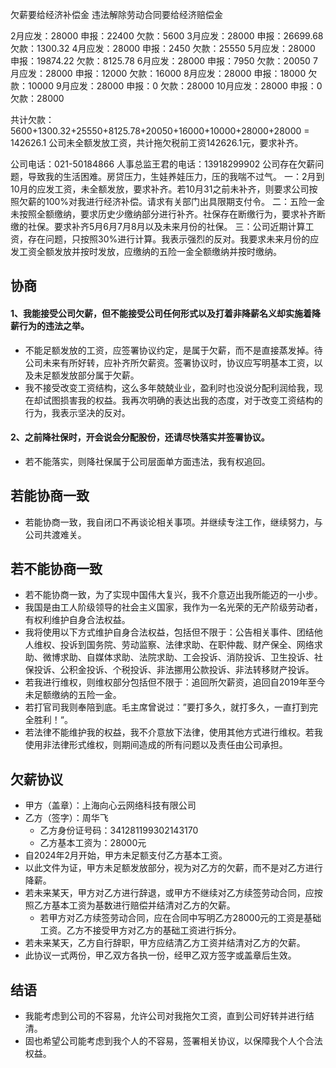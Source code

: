 欠薪要给经济补偿金
违法解除劳动合同要给经济赔偿金

2月应发：28000 申报：22400 欠款：5600
3月应发：28000 申报：26699.68 欠款：1300.32
4月应发：28000 申报：2450 欠款：25550
5月应发：28000 申报：19874.22 欠款：8125.78
6月应发：28000 申报：7950 欠款：20050
7月应发：28000 申报：12000 欠款：16000
8月应发：28000 申报：18000 欠款：10000
9月应发：28000 申报：0 欠款：28000
10月应发：28000 申报：0 欠款：28000

共计欠款：5600+1300.32+25550+8125.78+20050+16000+10000+28000+28000 = 142626.1
公司未全额发放工资，共计拖欠税前工资142626.1元，要求补齐。

公司电话：021-50184866
人事总监王君的电话：13918299902
公司存在欠薪问题，导致我的生活困难。房贷压力，生娃养娃压力，压的我喘不过气。
一：2月到10月的应发工资，未全额发放，要求补齐。若10月31之前未补齐，则要求公司按照欠薪的100%对我进行经济补偿。请求有关部门出具限期支付令。
二：五险一金未按照全额缴纳，要求历史少缴纳部分进行补齐。社保存在断缴行为，要求补齐断缴的社保。要求补齐5月6月7月8月以及未来月份的社保。
三：公司近期计算工资，存在问题，只按照30%进行计算。我表示强烈的反对。我要求未来月份的应发工资全额发放并按时发放，应缴纳的五险一金全额缴纳并按时缴纳。

## 协商
#### 1、我能接受公司欠薪，但不能接受公司任何形式以及打着非降薪名义却实施着降薪行为的违法之举。
* 不能足额发放的工资，应签署协议约定，是属于欠薪，而不是直接蒸发掉。待公司未来有所好转，应补齐所欠薪资。签署协议时，协议应写明基本工资，以及未足额发放部分属于欠薪。
* 我不接受改变工资结构，这么多年兢兢业业，盈利时也没说分配利润给我，现在却试图损害我的权益。我再次明确的表达出我的态度，对于改变工资结构的行为，我表示坚决的反对。
#### 2、之前降社保时，开会说会分配股份，还请尽快落实并签署协议。
* 若不能落实，则降社保属于公司层面单方面违法，我有权追回。
## 若能协商一致
* 若能协商一致，我自闭口不再谈论相关事项。并继续专注工作，继续努力，与公司共渡难关。
## 若不能协商一致
* 若不能协商一致，为了实现中国伟大复兴，我不介意迈出我所能迈的一小步。
* 我国是由工人阶级领导的社会主义国家，我作为一名光荣的无产阶级劳动者，有权利维护自身合法权益。
* 我将使用以下方式维护自身合法权益，包括但不限于：公告相关事件、团结他人维权、投诉到国务院、劳动监察、法律求助、在职仲裁、财产保全、网络求助、微博求助、自媒体求助、法院求助、工会投诉、消防投诉、卫生投诉、社保投诉、公积金投诉、个税投诉、非法挪用公款投诉、非法转移财产投诉。
* 若我进行维权，则维权部分包括但不限于：追回所欠薪资，追回自2019年至今未足额缴纳的五险一金。
* 若打官司我则奉陪到底。毛主席曾说过：”要打多久，就打多久，一直打到完全胜利！“。
* 若法律不能维护我的权益，我不介意放下法律，使用其他方式进行维权。若我使用非法律形式维权，则期间造成的所有问题以及责任由公司承担。

## 欠薪协议
* 甲方（盖章）：上海向心云网络科技有限公司
* 乙方（签字）：周华飞
  - 乙方身份证号码：341281199302143170
  - 乙方基本工资为：28000元
* 自2024年2月开始，甲方未足额支付乙方基本工资。
* 以此文件为证，甲方未足额发放部分，视为对乙方的欠薪，而不是对乙方进行降薪。
* 若未来某天，甲方对乙方进行辞退，或甲方不继续对乙方续签劳动合同，应按照乙方基本工资为基数进行赔偿并结清对乙方的欠薪。
  - 若甲方对乙方续签劳动合同，应在合同中写明乙方28000元的工资是基础工资。乙方不接受甲方对乙方的基础工资进行拆分。
* 若未来某天，乙方自行辞职，甲方应结清乙方工资并结清对乙方的欠薪。
* 此协议一式两份，甲乙双方各执一份，经甲乙双方签字或盖章后生效。

## 结语
* 我能考虑到公司的不容易，允许公司对我拖欠工资，直到公司好转并进行结清。
* 固也希望公司能考虑到我个人的不容易，签署相关协议，以保障我个人个合法权益。
